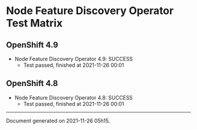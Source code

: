 
Node Feature Discovery Operator Test Matrix
===========================================

OpenShift 4.9
-------------


* Node Feature Discovery Operator 4.9: SUCCESS
  - Test passed, finished at 2021-11-26 00:01

OpenShift 4.8
-------------


* Node Feature Discovery Operator 4.8: SUCCESS
  - Test passed, finished at 2021-11-26 00:01

---
Document generated on 2021-11-26 05h15.
